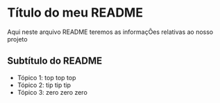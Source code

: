 # Título do meu README

Aqui neste arquivo README teremos as informaçÕes relativas ao nosso projeto

## Subtítulo do README

- Tópico 1: top top top
- Tópico 2: tip tip tip
- Tópico 3: zero zero zero